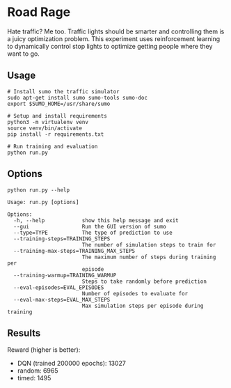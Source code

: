 # Road Rage

Hate traffic? Me too. Traffic lights should be smarter and controlling
them is a juicy optimization problem. This experiment uses reinforcement
learning to dynamically control stop lights to optimize getting people
where they want to go.


## Usage


```
# Install sumo the traffic simulator
sudo apt-get install sumo sumo-tools sumo-doc
export $SUMO_HOME=/usr/share/sumo

# Setup and install requirements
python3 -m virtualenv venv
source venv/bin/activate
pip install -r requirements.txt

# Run training and evaluation
python run.py
```


## Options

```
python run.py --help

Usage: run.py [options]

Options:
  -h, --help            show this help message and exit
  --gui                 Run the GUI version of sumo
  --type=TYPE           The type of prediction to use
  --training-steps=TRAINING_STEPS
                        The number of simulation steps to train for
  --training-max-steps=TRAINING_MAX_STEPS
                        The maximum number of steps during training per
                        episode
  --training-warmup=TRAINING_WARMUP
                        Steps to take randomly before prediction
  --eval-episodes=EVAL_EPISODES
                        Number of episodes to evaluate for
  --eval-max-steps=EVAL_MAX_STEPS
                        Max simulation steps per episode during training
```


## Results

Reward (higher is better):

- DQN (trained 200000 epochs): 13027
- random: 6965
- timed: 1495